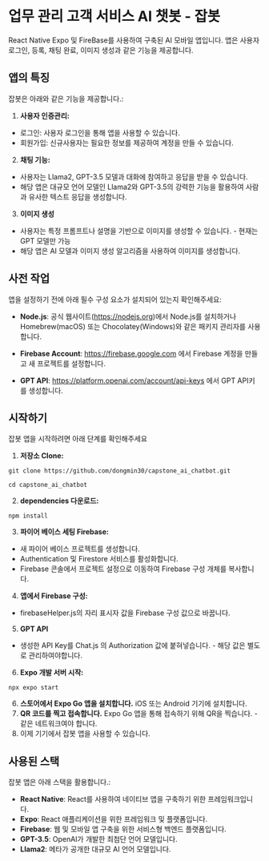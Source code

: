 # 업무 관리 고객 서비스 AI 챗봇 - 잡봇

React Native Expo 및 FireBase를 사용하여 구축된 AI 모바일 앱입니다.
앱은 사용자 로그인, 등록, 채팅 완료, 이미지 생성과 같은 기능을 제공합니다.

## 앱의 특징

잡봇은 아래와 같은 기능을 제공합니다.:

1. **사용자 인증관리:**

-   로그인: 사용자 로그인을 통해 앱을 사용할 수 있습니다.
-   회원가입: 신규사용자는 필요한 정보를 제공하여 계정을 만들 수 있습니다.

2. **채팅 기능:**

-   사용자는 Llama2, GPT-3.5 모델과 대화에 참여하고 응답을 받을 수 있습니다.
-   해당 앱은 대규모 언어 모델인 Llama2와 GPT-3.5의 강력한 기능을 활용하여 사람과 유사한 텍스트 응답을 생성합니다.

3. **이미지 생성**

-   사용자는 특정 프롬프트나 설명을 기반으로 이미지를 생성할 수 있습니다. - 현재는 GPT 모델만 가능
-   해당 앱은 AI 모델과 이미지 생성 알고리즘을 사용하여 이미지를 생성합니다.

## 사전 작업

앱을 설정하기 전에 아래 필수 구성 요소가 설치되어 있는지 확인해주세요:

-   **Node.js**: 공식 웹사이트(https://nodejs.org)에서 Node.js를 설치하거나 Homebrew(macOS) 또는 Chocolatey(Windows)와 같은 패키지 관리자를 사용합니다.

-   **Firebase Account**: https://firebase.google.com 에서 Firebase 계정을 만들고 새 프로젝트를 설정합니다.

-   **GPT API**: https://platform.openai.com/account/api-keys 에서 GPT API키를 생성합니다.

## 시작하기

잡봇 앱을 시작하려면 아래 단계를 확인해주세요

1. **저장소 Clone:**

```shell
git clone https://github.com/dongmin30/capstone_ai_chatbot.git

cd capstone_ai_chatbot
```

2. **dependencies 다운로드:**

```shell
npm install
```

3. **파이어 베이스 세팅 Firebase:**

-   새 파이어 베이스 프로젝트를 생성합니다.
-   Authentication 및 Firestore 서비스를 활성화합니다.
-   Firebase 콘솔에서 프로젝트 설정으로 이동하여 Firebase 구성 개체를 복사합니다.

4. **앱에서 Firebase 구성:**

-   firebaseHelper.js의 자리 표시자 값을 Firebase 구성 값으로 바꿉니다.

5. **GPT API**

- 생성한 API Key를 Chat.js 의 Authorization 값에 붙혀넣습니다. - 해당 값은 별도로 관리하여야합니다.

6. **Expo 개발 서버 시작:**

```shell
npx expo start
```

6. **스토어에서 Expo Go 앱을 설치합니다.** iOS 또는 Android 기기에 설치합니다.
7. **QR 코드를 찍고 접속합니다.** Expo Go 앱을 통해 접속하기 위해 QR을 찍습니다. - 같은 네트워크여야 합니다.
8. 이제 기기에서 잡봇 앱을 사용할 수 있습니다.

## 사용된 스택

잡봇 앱은 아래 스택을 활용합니다.:

-   **React Native**: React를 사용하여 네이티브 앱을 구축하기 위한 프레임워크입니다.
-   **Expo**: React 애플리케이션을 위한 프레임워크 및 플랫폼입니다.
-   **Firebase**: 웹 및 모바일 앱 구축을 위한 서비스형 백엔드 플랫폼입니다.
-   **GPT-3.5**: OpenAI가 개발한 최첨단 언어 모델입니다.
-   **Llama2**: 메타가 공개한 대규모 AI 언어 모델입니다.
